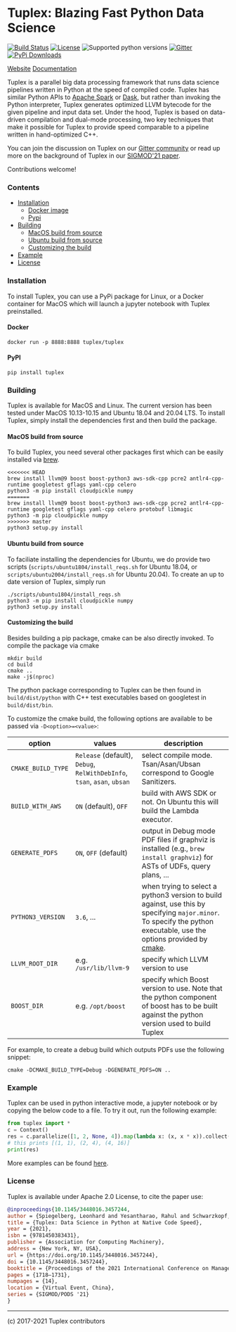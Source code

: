 # Tuplex: Blazing Fast Python Data Science

[![Build Status](https://dev.azure.com/leonhardspiegelberg/Tuplex%20-%20Open%20Source/_apis/build/status/tuplex.tuplex?branchName=master)](https://dev.azure.com/leonhardspiegelberg/Tuplex%20-%20Open%20Source/_build/latest?definitionId=2&branchName=master)
[![License](https://img.shields.io/badge/License-Apache%202.0-blue.svg)](https://opensource.org/licenses/Apache-2.0)
![Supported python versions](https://img.shields.io/badge/python-3.7%20%7C%203.8%20%7C%203.9-blue)
[![Gitter](https://badges.gitter.im/tuplex/community.svg)](https://gitter.im/tuplex/community?utm_source=badge&utm_medium=badge&utm_campaign=pr-badge)
[![PyPi Downloads](https://img.shields.io/pypi/dm/tuplex)](https://img.shields.io/pypi/dm/tuplex)

[Website](https://tuplex.cs.brown.edu/) [Documentation](https://tuplex.cs.brown.edu/python-api.html)

Tuplex is a parallel big data processing framework that runs data science pipelines written in Python at the speed of compiled code.
Tuplex has similar Python APIs to [Apache Spark](https://spark.apache.org/) or [Dask](https://dask.org/), but rather than invoking the Python interpreter, Tuplex generates optimized LLVM bytecode for the given pipeline and input data set. Under the hood, Tuplex is based on data-driven compilation and dual-mode processing, two key techniques that make it possible for Tuplex to provide speed comparable to a pipeline written in hand-optimized C++.

You can join the discussion on Tuplex on our [Gitter community](https://gitter.im/tuplex/community) or read up more on the background of Tuplex in our [SIGMOD'21 paper](https://dl.acm.org/doi/abs/10.1145/3448016.3457244).

Contributions welcome!


### Contents
+ [Installation](#installation)
    - [Docker image](#docker)
    - [Pypi](#pypi)
+ [Building](#building)
    - [MacOS build from source](#macos-build-from-source)
    - [Ubuntu build from source](#ubuntu-build-from-source)
    - [Customizing the build](#customizing-the-build)
+ [Example](#example)
+ [License](#license)

### Installation
To install Tuplex, you can use a PyPi package for Linux, or a Docker container for MacOS which will launch a jupyter notebook with Tuplex preinstalled.
#### Docker
```
docker run -p 8888:8888 tuplex/tuplex
```
#### PyPI
```
pip install tuplex
```

### Building

Tuplex is available for MacOS and Linux. The current version has been tested under MacOS 10.13-10.15 and Ubuntu 18.04 and 20.04 LTS.
To install Tuplex, simply install the dependencies first and then build the package.

#### MacOS build from source
To build Tuplex, you need several other packages first which can be easily installed via [brew](https://brew.sh/).
```
<<<<<<< HEAD
brew install llvm@9 boost boost-python3 aws-sdk-cpp pcre2 antlr4-cpp-runtime googletest gflags yaml-cpp celero
python3 -m pip install cloudpickle numpy
=======
brew install llvm@9 boost boost-python3 aws-sdk-cpp pcre2 antlr4-cpp-runtime googletest gflags yaml-cpp celero protobuf libmagic
python3 -m pip cloudpickle numpy
>>>>>>> master
python3 setup.py install
```

#### Ubuntu build from source
To faciliate installing the dependencies for Ubuntu, we do provide two scripts (`scripts/ubuntu1804/install_reqs.sh` for Ubuntu 18.04, or `scripts/ubuntu2004/install_reqs.sh` for Ubuntu 20.04). To create an up to date version of Tuplex, simply run
```
./scripts/ubuntu1804/install_reqs.sh
python3 -m pip install cloudpickle numpy
python3 setup.py install
```

#### Customizing the build

Besides building a pip package, cmake can be also directly invoked. To compile the package via cmake
```
mkdir build
cd build
cmake ..
make -j$(nproc)
```
The python package corresponding to Tuplex can be then found in `build/dist/python` with C++ test executables based on googletest in `build/dist/bin`.

To customize the cmake build, the following options are available to be passed via `-D<option>=<value>`:

| option | values | description |
| ------ | ------ | ----------- |
| `CMAKE_BUILD_TYPE` | `Release` (default), `Debug`, `RelWithDebInfo`, `tsan`, `asan`, `ubsan` | select compile mode. Tsan/Asan/Ubsan correspond to Google Sanitizers. |
| `BUILD_WITH_AWS` | `ON` (default), `OFF` | build with AWS SDK or not. On Ubuntu this will build the Lambda executor. |
| `GENERATE_PDFS` | `ON`, `OFF` (default) | output in Debug mode PDF files if graphviz is installed (e.g., `brew install graphviz`) for ASTs of UDFs, query plans, ...|
| `PYTHON3_VERSION` | `3.6`, ... | when trying to select a python3 version to build against, use this by specifying `major.minor`. To specify the python executable, use the options provided by [cmake](https://cmake.org/cmake/help/git-stage/module/FindPython3.html). |
| `LLVM_ROOT_DIR` | e.g. `/usr/lib/llvm-9` | specify which LLVM version to use |
| `BOOST_DIR` | e.g. `/opt/boost` | specify which Boost version to use. Note that the python component of boost has to be built against the python version used to build Tuplex |

For example, to create a debug build which outputs PDFs use the following snippet:

```
cmake -DCMAKE_BUILD_TYPE=Debug -DGENERATE_PDFS=ON ..
```

### Example
Tuplex can be used in python interactive mode, a jupyter notebook or by copying the below code to a file. To try it out, run the following example:

```python
from tuplex import *
c = Context()
res = c.parallelize([1, 2, None, 4]).map(lambda x: (x, x * x)).collect()
# this prints [(1, 1), (2, 4), (4, 16)]
print(res)
```

More examples can be found [here](https://tuplex.cs.brown.edu/gettingstarted.html).

### License
Tuplex is available under Apache 2.0 License, to cite the paper use:

```bibtex
@inproceedings{10.1145/3448016.3457244,
author = {Spiegelberg, Leonhard and Yesantharao, Rahul and Schwarzkopf, Malte and Kraska, Tim},
title = {Tuplex: Data Science in Python at Native Code Speed},
year = {2021},
isbn = {9781450383431},
publisher = {Association for Computing Machinery},
address = {New York, NY, USA},
url = {https://doi.org/10.1145/3448016.3457244},
doi = {10.1145/3448016.3457244},
booktitle = {Proceedings of the 2021 International Conference on Management of Data},
pages = {1718–1731},
numpages = {14},
location = {Virtual Event, China},
series = {SIGMOD/PODS '21}
}
```

---
(c) 2017-2021 Tuplex contributors
